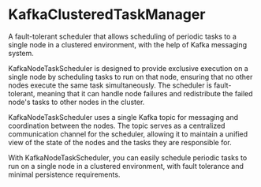 # KafkaClusteredTaskManager

A fault-tolerant scheduler that allows scheduling of periodic tasks to a single node in a clustered environment, with the help of Kafka messaging system.

KafkaNodeTaskScheduler is designed to provide exclusive execution on a single node by scheduling tasks to run on that node, ensuring that no other nodes execute the same task simultaneously. The scheduler is fault-tolerant, meaning that it can handle node failures and redistribute the failed node's tasks to other nodes in the cluster.

KafkaNodeTaskScheduler uses a single Kafka topic for messaging and coordination between the nodes. The topic serves as a centralized communication channel for the scheduler, allowing it to maintain a unified view of the state of the nodes and the tasks they are responsible for.

With KafkaNodeTaskScheduler, you can easily schedule periodic tasks to run on a single node in a clustered environment, with fault tolerance and minimal persistence requirements.
